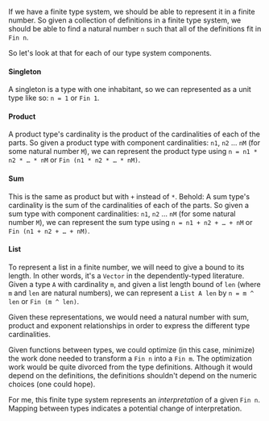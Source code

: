 If we have a finite type system, we should be able to represent it in a finite number. So given a collection of definitions in a finite type system, we should be able to find a natural number `n` such that all of the definitions fit in `Fin n`.

So let's look at that for each of our type system components.

#### Singleton
A singleton is a type with one inhabitant, so we can represented as a unit type like so: `n = 1` or `Fin 1`.

#### Product
A product type's cardinality is the product of the cardinalities of each of the parts. So given a product type with component cardinalities: `n1`, `n2` … `nM` (for some natural number `M`), we can represent the product type using `n = n1 * n2 * … * nM` or `Fin (n1 * n2 * … * nM)`.

#### Sum
This is the same as product but with `+` instead of `*`. Behold: A sum type's cardinality is the sum of the cardinalities of each of the parts. So given a sum type with component cardinalities: `n1`, `n2` … `nM` (for some natural number `M`), we can represent the sum type using `n = n1 + n2 + … + nM` or `Fin (n1 + n2 + … + nM)`.

#### List
To represent a list in a finite number, we will need to give a bound to its length. In other words, it's a `Vector` in the dependently-typed literature. Given a type `A` with cardinality `m`, and given a list length bound of `len` (where `m` and `len` are natural numbers), we can represent a `List A len` by `n = m ^ len` or `Fin (m ^ len)`.

Given these representations, we would need a natural number with sum, product and exponent relationships in order to express the different type cardinalities.

Given functions between types, we could optimize (in this case, minimize) the work done needed to transform a `Fin n` into a `Fin m`. The optimization work would be quite divorced from the type definitions. Although it would depend on the definitions, the definitions shouldn't depend on the numeric choices (one could hope).

For me, this finite type system represents an *interpretation* of a given `Fin n`. Mapping between types indicates a potential change of interpretation.
